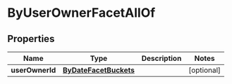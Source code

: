 

# ByUserOwnerFacetAllOf

## Properties

Name | Type | Description | Notes
------------ | ------------- | ------------- | -------------
**userOwnerId** | [**ByDateFacetBuckets**](ByDateFacetBuckets.md) |  |  [optional]



